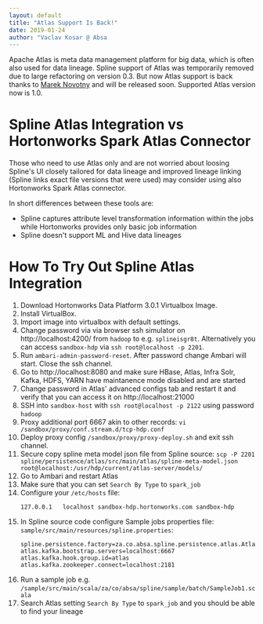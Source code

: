 ```yaml
---
layout: default
title: "Atlas Support Is Back!"
date: 2019-01-24
author: "Vaclav Kosar @ Absa
---
```


Apache Atlas is meta data management platform for big data, which is often also used for data lineage. Spline support of Atlas was temporarily removed due to large refactoring on version 0.3. But now Atlas support is back thanks to [Marek Novotny](https://github.com/mn-mikke) and will be released soon. Supported Atlas version now is 1.0.


# Spline Atlas Integration vs Hortonworks Spark Atlas Connector

Those who need to use Atlas only and are not worried about loosing Spline's UI closely tailored for data lineage and improved lineage linking (Spline links exact file versions that were used) may consider using also Hortonworks Spark Atlas connector.

In short differences between these tools are:
- Spline captures attribute level transformation information within the jobs while Hortonworks provides only basic job information
- Spline doesn't support ML and Hive data lineages


# How To Try Out Spline Atlas Integration

1) Download Hortonworks Data Platform 3.0.1 Virtualbox Image.
2) Install VirtualBox.
3) Import image into virtualbox with default settings.
4) Change password via via browser ssh simulator on http://localhost:4200/ from ```hadoop``` to e.g. ```splineisgr8t```. Alternatively you can access ```sandbox-hdp``` via ```ssh root@localhost -p 2201```.
5) Run ```ambari-admin-password-reset```. After password change Ambari will start. Close the ssh channel.
6) Go to  http://localhost:8080 and make sure HBase, Atlas, Infra Solr, Kafka, HDFS, YARN have maintanence mode disabled and are started
7) Change password in Atlas' advanced configs tab and restart it and verify that you can access it on http://localhost:21000
8) SSH into ```sandbox-host``` with ```ssh root@localhost -p 2122``` using password ```hadoop```
9) Proxy additional port 6667 akin to other records: ```vi /sandbox/proxy/conf.stream.d/tcp-hdp.conf``` 
10) Deploy proxy config ```/sandbox/proxy/proxy-deploy.sh``` and exit ssh channel.
11) Secure copy spline meta model json file from Spline source: ```scp -P 2201 spline/persistence/atlas/src/main/atlas/spline-meta-model.json root@localhost:/usr/hdp/current/atlas-server/models/```
12) Go to Ambari and restart Atlas
13) Make sure that you can set ```Search By Type``` to ```spark_job```
14) Configure your ```/etc/hosts``` file:
    ```
    127.0.0.1	localhost sandbox-hdp.hortonworks.com sandbox-hdp
    ```
15) In Spline source code configure Sample jobs properties file: ```sample/src/main/resources/spline.properties```:
    ```
    spline.persistence.factory=za.co.absa.spline.persistence.atlas.AtlasPersistenceFactory
    atlas.kafka.bootstrap.servers=localhost:6667
    atlas.kafka.hook.group.id=atlas
    atlas.kafka.zookeeper.connect=localhost:2181
    ```
16) Run a sample job e.g. ```/sample/src/main/scala/za/co/absa/spline/sample/batch/SampleJob1.scala```
17) Search Atlas setting ```Search By Type``` to ```spark_job``` and you should be able to find your lineage
